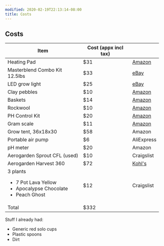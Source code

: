 ```yaml
---
modified: 2020-02-19T22:13:14-08:00
title: Costs
---
```


## Costs 

|Item|Cost (appx incl tax)| |
|-|-|-|
| Heating Pad | $31 | [Amazon](https://www.amazon.com/VIVOSUN-Seedling-Digital-Thermostat-Standard/dp/B016MKY7C8/)|
| Masterblend Combo Kit 12.5lbs| $33 | [eBay](https://www.ebay.com/itm/MASTERBLEND-4-18-38-Fertilizer-MASTER-COMBO-KIT-12-5-Pounds/372950053255)|
| LED grow light| $25 | [eBay](https://www.ebay.com/itm/Led-Grow-Light-75w-Plant-Lamp-with-Red-Blue-Spectrum-for-Indoor-Hydroponic-Grow/323773822238) |
| Clay pebbles | $10 | [Amazon](https://www.amazon.com/gp/product/B01LZQBV33/ref=ppx_yo_dt_b_asin_title_o01_s00?ie=UTF8&psc=1)|
| Baskets | $14 | [Amazon](https://www.amazon.com/gp/product/B07Q7FHL6V/ref=ox_sc_saved_title_1?smid=A1XNIEJDWAWUXN&psc=1)|
| Rockwool | $10 | [Amazon](https://www.amazon.com/gp/product/B07T8CD7MF/ref=ppx_yo_dt_b_asin_title_o02_s00?ie=UTF8&psc=1)|
| PH Control Kit | $20 | [Amazon](https://www.amazon.com/gp/product/B000BNKWZY/ref=ppx_yo_dt_b_asin_title_o03_s00?ie=UTF8&psc=1) |
| Gram scale | $11 | [Amazon](https://www.amazon.com/gp/product/B07SJTXGN7/ref=ppx_yo_dt_b_ain_title_o00_s00?ie=UTF8&psc=1) |
| Grow tent, 36x18x30 | $58 | Amazon |
| Portable air pump |$6 | AliExpress|
| pH meter | $20| Amazon |
| Aerogarden Sprout CFL (used) | $10 | Craigslist |
| Aerogarden Harvest 360 | $72 | [Kohl's](https://www.kohls.com/product/prd-3435219/aerogardenharvestwith-gourmet-herb-seed-pod-kit.jsp)|
| 3 plants <ul><li>7 Pot Lava Yellow</li><li>Apocalypse Chocolate</li><li>Peach Ghost</li></ul>| $12 | Craigslist |
| Total | $332 | |

Stuff I already had: 
- Generic red solo cups
- Plastic spoons
- Dirt
